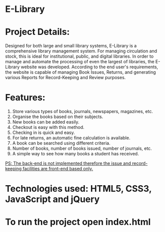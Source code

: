 # E-Library

# Project Details:
Designed for both large and small library systems, E-Library is a comprehensive library management system. For managing circulation and stock, this is ideal for institutional, public, and digital libraries. In order to manage and automate the processing of even the largest of libraries, the E-Library website was developed. According to the end user's requirements, the website is capable of managing Book Issues, Returns, and generating various Reports for Record-Keeping and Review purposes.

# Features:
1. Store various types of books, journals, newspapers, magazines, etc.
2. Organise the books based on their subjects.
3. New books can be added easily.
4. Checkout is easy with this method.
5. Checking in is quick and easy.
6. For late returns, an automatic fine calculation is available.
7. A book can be searched using different criteria.
8. Number of books, number of books issued, number of journals, etc.
9. A simple way to see how many books a student has received.

<u> PS: The back-end is not implemented therefore the issue and record-keeping facilities are
front-end based only. </u>

# Technologies used: HTML5, CSS3, JavaScript and jQuery

# To run the project open index.html
